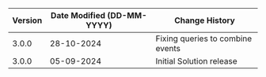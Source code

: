 | **Version** | **Date Modified (DD-MM-YYYY)** | **Change History**                                                                       |
|-------------|--------------------------------|------------------------------------------------------------------------------------------|
| 3.0.0       | 28-10-2024  				   | Fixing queries to combine events                                                         |
| 3.0.0       | 05-09-2024                     | Initial Solution release								                                  |


